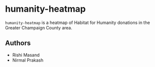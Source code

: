 # humanity-heatmap
`humanity-heatmap` is a heatmap of Habitat for Humanity donations in the Greater Champaign County area.

## Authors

* Rishi Masand
* Nirmal Prakash

